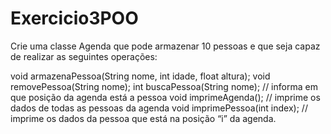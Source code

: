 # Exercicio3POO
Crie uma classe Agenda que pode armazenar 10 pessoas e que seja capaz de realizar as seguintes operações:

void armazenaPessoa(String nome, int idade, float altura);
void removePessoa(String nome);
int buscaPessoa(String nome); // informa em que posição da agenda está a pessoa
void imprimeAgenda(); // imprime os dados de todas as pessoas da agenda
void imprimePessoa(int index); // imprime os dados da pessoa que está na posição “i” da agenda. 
